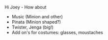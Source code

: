 
Hi Joey -
How about

* Music (Minion and other)
* Pinata (Minion shaped?)
* Twister, Jenga (big!)
* Add on's for costumes: glasses, moustaches
